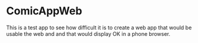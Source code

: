 # ComicAppWeb

This is a test app to see how difficult it is to create a web app that would be usable the web and and that would display OK in a phone browser.
